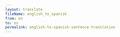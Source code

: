 ```yaml
--- 
layout: translate 
fileName: english_to_spanish 
from: en
to: es 
permalink: english-to-spanish-sentence-translation
---
```

